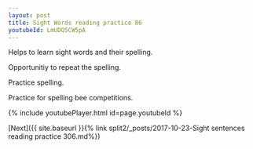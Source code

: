 ```yaml
---
layout: post
title: Sight Words reading practice 86
youtubeId: LmUDQ5CW5pA
---
```

 
 
Helps to learn sight words and their spelling.

Opportunitiy to repeat the spelling. 

Practice spelling. 
 
Practice for spelling bee competitions. 
 
{% include youtubePlayer.html id=page.youtubeId %}
 
 

[Next]({{ site.baseurl }}{% link  split2/_posts/2017-10-23-Sight sentences reading practice 306.md%})
 
